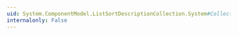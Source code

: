 ```yaml
---
uid: System.ComponentModel.ListSortDescriptionCollection.System#Collections#ICollection#SyncRoot
internalonly: False
---
```

